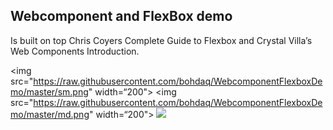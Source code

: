 ## Webcomponent and FlexBox demo 

Is built on top Chris Coyers Complete Guide to Flexbox and Crystal Villa’s Web Components Introduction.

<img src="https://raw.githubusercontent.com/bohdaq/WebcomponentFlexboxDemo/master/sm.png" width=“200">
<img src="https://raw.githubusercontent.com/bohdaq/WebcomponentFlexboxDemo/master/md.png" width=“200">
<img src="https://raw.githubusercontent.com/bohdaq/WebcomponentFlexboxDemo/master/lg.png” width=“200">